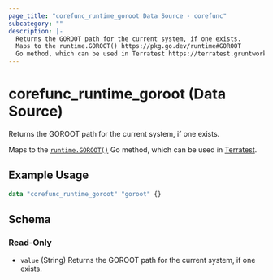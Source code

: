 ```yaml
---
page_title: "corefunc_runtime_goroot Data Source - corefunc"
subcategory: ""
description: |-
  Returns the GOROOT path for the current system, if one exists.
  Maps to the runtime.GOROOT() https://pkg.go.dev/runtime#GOROOT
  Go method, which can be used in Terratest https://terratest.gruntwork.io.
---
```


# corefunc_runtime_goroot (Data Source)

Returns the GOROOT path for the current system, if one exists.

Maps to the [`runtime.GOROOT()`](https://pkg.go.dev/runtime#GOROOT)
Go method, which can be used in [Terratest](https://terratest.gruntwork.io).

## Example Usage

```terraform
data "corefunc_runtime_goroot" "goroot" {}
```

<!-- schema generated by tfplugindocs -->
## Schema

### Read-Only

* `value` (String) Returns the GOROOT path for the current system, if one exists.

<!-- Preview the provider docs with the Terraform registry provider docs preview tool: https://registry.terraform.io/tools/doc-preview -->
